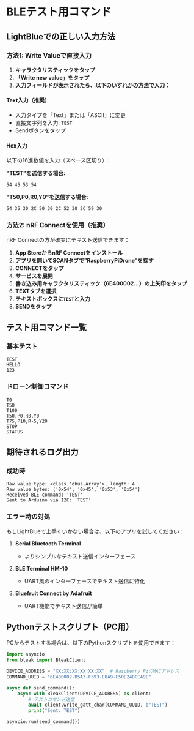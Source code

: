 # BLEテスト用コマンド

## LightBlueでの正しい入力方法

### 方法1: Write Valueで直接入力

1. **キャラクタリスティックをタップ**
2. **「Write new value」をタップ**
3. **入力フィールドが表示されたら、以下のいずれかの方法で入力：**

#### Text入力（推奨）
- 入力タイプを「Text」または「ASCII」に変更
- 直接文字列を入力: `TEST`
- Sendボタンをタップ

#### Hex入力
以下の16進数値を入力（スペース区切り）：

**"TEST"を送信する場合:**
```
54 45 53 54
```

**"T50,P0,R0,Y0"を送信する場合:**
```
54 35 30 2C 50 30 2C 52 30 2C 59 30
```

### 方法2: nRF Connectを使用（推奨）

nRF Connectの方が確実にテキスト送信できます：

1. **App StoreからnRF Connectをインストール**
2. **アプリを開いてSCANタブで"RaspberryPiDrone"を探す**
3. **CONNECTをタップ**
4. **サービスを展開**
5. **書き込み用キャラクタリスティック（6E400002...）の上矢印をタップ**
6. **TEXTタブを選択**
7. **テキストボックスに`TEST`と入力**
8. **SENDをタップ**

## テスト用コマンド一覧

### 基本テスト
```
TEST
HELLO
123
```

### ドローン制御コマンド
```
T0
T50
T100
T50,P0,R0,Y0
T75,P10,R-5,Y20
STOP
STATUS
```

## 期待されるログ出力

### 成功時
```
Raw value type: <class 'dbus.Array'>, length: 4
Raw value bytes: ['0x54', '0x45', '0x53', '0x54']
Received BLE command: 'TEST'
Sent to Arduino via I2C: 'TEST'
```

### エラー時の対処

もしLightBlueで上手くいかない場合は、以下のアプリを試してください：

1. **Serial Bluetooth Terminal**
   - よりシンプルなテキスト送信インターフェース

2. **BLE Terminal HM-10**
   - UART風のインターフェースでテキスト送信に特化

3. **Bluefruit Connect by Adafruit**
   - UART機能でテキスト送信が簡単

## Pythonテストスクリプト（PC用）

PCからテストする場合は、以下のPythonスクリプトを使用できます：

```python
import asyncio
from bleak import BleakClient

DEVICE_ADDRESS = "XX:XX:XX:XX:XX:XX"  # Raspberry PiのMACアドレス
COMMAND_UUID = "6E400002-B5A3-F393-E0A9-E50E24DCCA9E"

async def send_command():
    async with BleakClient(DEVICE_ADDRESS) as client:
        # テストコマンド送信
        await client.write_gatt_char(COMMAND_UUID, b"TEST")
        print("Sent: TEST")

asyncio.run(send_command())
```